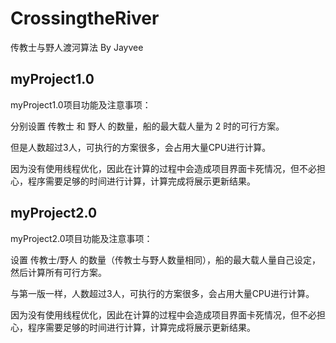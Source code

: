 # CrossingtheRiver
传教士与野人渡河算法
            By Jayvee

## myProject1.0
myProject1.0项目功能及注意事项：

  分别设置 传教士 和 野人 的数量，船的最大载人量为 2 时的可行方案。
  
  但是人数超过3人，可执行的方案很多，会占用大量CPU进行计算。
  
  因为没有使用线程优化，因此在计算的过程中会造成项目界面卡死情况，但不必担心，程序需要足够的时间进行计算，计算完成将展示更新结果。
  
## myProject2.0
myProject2.0项目功能及注意事项：

  设置 传教士/野人 的数量（传教士与野人数量相同），船的最大载人量自己设定，然后计算所有可行方案。
  
  与第一版一样，人数超过3人，可执行的方案很多，会占用大量CPU进行计算。
  
  因为没有使用线程优化，因此在计算的过程中会造成项目界面卡死情况，但不必担心，程序需要足够的时间进行计算，计算完成将展示更新结果。
